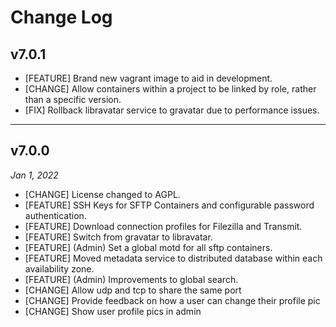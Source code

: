 # Change Log

## v7.0.1

* [FEATURE] Brand new vagrant image to aid in development.
* [CHANGE] Allow containers within a project to be linked by role, rather than a specific version.
* [FIX] Rollback libravatar service to gravatar due to performance issues.

***

## v7.0.0

_Jan 1, 2022_

* [CHANGE] License changed to AGPL.
* [FEATURE] SSH Keys for SFTP Containers and configurable password authentication.
* [FEATURE] Download connection profiles for Filezilla and Transmit.
* [FEATURE] Switch from gravatar to libravatar.
* [FEATURE] (Admin) Set a global motd for all sftp containers.
* [FEATURE] Moved metadata service to distributed database within each availability zone.
* [FEATURE] (Admin) Improvements to global search.
* [CHANGE] Allow udp and tcp to share the same port
* [CHANGE] Provide feedback on how a user can change their profile pic
* [CHANGE] Show user profile pics in admin
